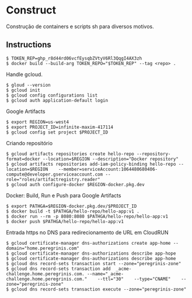 # Construct

Construção de containers e scripts sh para diversos motivos.

## Instructions

```Basic usage
$ TOKEN_REP=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
$ docker build --build-arg TOKEN_REPO="$TOKEN_REP" --tag <repo> .
```

Handle gcloud.

```
$ gloud --version
$ gcloud init
$ gcloud config configurations list
$ gcloud auth application-default login
```

Google Artifacts

```
$ export REGION=us-west4
$ export PROJECT_ID=infinite-maxim-417114
$ gcloud config set project $PROJECT_ID
```

Criando repositório

```
$ gcloud artifacts repositories create hello-repo --repository-format=docker --location=$REGION --description="Docker repository"
$ gcloud artifacts repositories add-iam-policy-binding hello-repo --location=$REGION    --member=serviceAccount:1064480680406-compute@developer.gserviceaccount.com --role="roles/artifactregistry.reader"
$ gcloud auth configure-docker $REGION-docker.pkg.dev
```

Docker: Build, Run e Push para Google Artifacts

```
$ export PATHGA=$REGION-docker.pkg.dev/$PROJECT_ID
$ docker build -t $PATHGA/hello-repo/hello-app:v1 .
$ docker run --rm -p 8080:8080 $PATHGA/hello-repo/hello-app:v1
$ docker push $PATHGA/hello-repo/hello-app:v1
```

Entrada https no DNS para redirecionamento de URL em CloudRUN
```
$ gcloud certificate-manager dns-authorizations create app-home --domain="home.peregrinis.com"
$ gcloud certificate-manager dns-authorizations describe app-hope
$ gcloud certificate-manager dns-authorizations describe app-home
$ gcloud dns record-sets transaction start --zone="peregrinis-zone"
$ gcloud dns record-sets transaction add  _acme-challenge.home.peregrinis.com. --name="_acme-challenge.home.peregrinis.com."    --ttl="30"    --type="CNAME"    --zone="peregrinis-zone"
$ gcloud dns record-sets transaction execute --zone="peregrinis-zone"
```